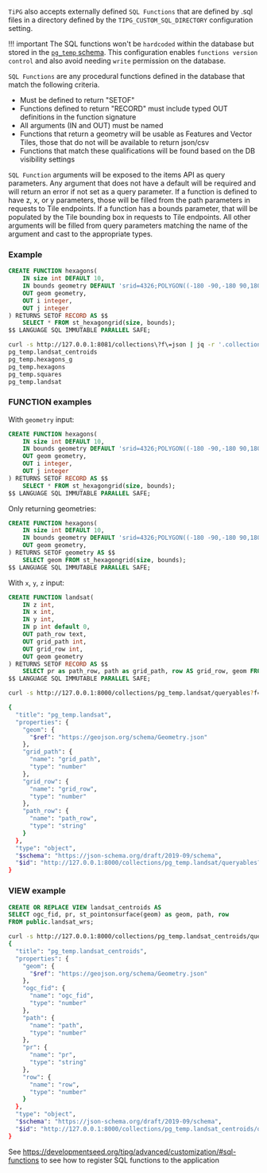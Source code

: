 

`TiPG` also accepts externally defined `SQL Functions` that are defined by .sql files in a directory defined by the `TIPG_CUSTOM_SQL_DIRECTORY` configuration setting.

!!! important
    The SQL functions won't be `hardcoded` within the database but stored in the [`pg_temp` schema](https://www.postgresql.org/docs/current/runtime-config-client.html). This configuration enables `functions version control` and also avoid needing `write` permission on the database.

`SQL Functions` are any procedural functions defined in the database that match the following criteria.
  - Must be defined to return "SETOF"
  - Functions defined to return "RECORD" must include typed OUT definitions in the function signature
  - All arguments (IN and OUT) must be named
  - Functions that return a geometry will be usable as Features and Vector Tiles, those that do not will be available to return json/csv
  - Functions that match these qualifications will be found based on the DB visibility settings

`SQL Function` arguments will be exposed to the items API as query parameters. Any argument that does not have a default will be required and will return an error if not set as a query parameter. If a function is defined to have z, x, or y parameters, those will be filled from the path parameters in requests to Tile endpoints. If a function has a bounds parameter, that will be populated by the Tile bounding box in requests to Tile endpoints. All other arguments will be filled from query parameters matching the name of the argument and cast to the appropriate types.


### Example
```SQL
CREATE FUNCTION hexagons(
    IN size int DEFAULT 10,
    IN bounds geometry DEFAULT 'srid=4326;POLYGON((-180 -90,-180 90,180 90,180 -90,-180 -90))'::geometry,
    OUT geom geometry,
    OUT i integer,
    OUT j integer
) RETURNS SETOF RECORD AS $$
    SELECT * FROM st_hexagongrid(size, bounds);
$$ LANGUAGE SQL IMMUTABLE PARALLEL SAFE;
```


```bash
curl -s http://127.0.0.1:8081/collections\?f\=json | jq -r '.collections[].id' | grep "pg_temp"
pg_temp.landsat_centroids
pg_temp.hexagons_g
pg_temp.hexagons
pg_temp.squares
pg_temp.landsat
```


### FUNCTION examples

With `geometry` input:

```SQL
CREATE FUNCTION hexagons(
    IN size int DEFAULT 10,
    IN bounds geometry DEFAULT 'srid=4326;POLYGON((-180 -90,-180 90,180 90,180 -90,-180 -90))'::geometry,
    OUT geom geometry,
    OUT i integer,
    OUT j integer
) RETURNS SETOF RECORD AS $$
    SELECT * FROM st_hexagongrid(size, bounds);
$$ LANGUAGE SQL IMMUTABLE PARALLEL SAFE;
```

Only returning geometries:

```sql
CREATE FUNCTION hexagons(
    IN size int DEFAULT 10,
    IN bounds geometry DEFAULT 'srid=4326;POLYGON((-180 -90,-180 90,180 90,180 -90,-180 -90))'::geometry,
    OUT geom geometry,
) RETURNS SETOF geometry AS $$
    SELECT geom FROM st_hexagongrid(size, bounds);
$$ LANGUAGE SQL IMMUTABLE PARALLEL SAFE;
```

With `x`, `y`, `z` input:

```sql
CREATE FUNCTION landsat(
    IN z int,
    IN x int,
    IN y int,
    IN p int default 0,
    OUT path_row text,
    OUT grid_path int,
    OUT grid_row int,
    OUT geom geometry
) RETURNS SETOF RECORD AS $$
    SELECT pr as path_row, path as grid_path, row AS grid_row, geom FROM public.landsat_wrs WHERE path = p AND ST_Intersects(geom, ST_Transform(ST_TileEnvelope(z, x, y), 4326));
$$ LANGUAGE SQL IMMUTABLE PARALLEL SAFE;
```

```bash
curl -s http://127.0.0.1:8000/collections/pg_temp.landsat/queryables?f=schemajson | jq

{
  "title": "pg_temp.landsat",
  "properties": {
    "geom": {
      "$ref": "https://geojson.org/schema/Geometry.json"
    },
    "grid_path": {
      "name": "grid_path",
      "type": "number"
    },
    "grid_row": {
      "name": "grid_row",
      "type": "number"
    },
    "path_row": {
      "name": "path_row",
      "type": "string"
    }
  },
  "type": "object",
  "$schema": "https://json-schema.org/draft/2019-09/schema",
  "$id": "http://127.0.0.1:8000/collections/pg_temp.landsat/queryables?f=schemajson"
}
```

### VIEW example

```sql
CREATE OR REPLACE VIEW landsat_centroids AS
SELECT ogc_fid, pr, st_pointonsurface(geom) as geom, path, row
FROM public.landsat_wrs;
```

```bash
curl -s http://127.0.0.1:8000/collections/pg_temp.landsat_centroids/queryables?f=schemajson | jq
{
  "title": "pg_temp.landsat_centroids",
  "properties": {
    "geom": {
      "$ref": "https://geojson.org/schema/Geometry.json"
    },
    "ogc_fid": {
      "name": "ogc_fid",
      "type": "number"
    },
    "path": {
      "name": "path",
      "type": "number"
    },
    "pr": {
      "name": "pr",
      "type": "string"
    },
    "row": {
      "name": "row",
      "type": "number"
    }
  },
  "type": "object",
  "$schema": "https://json-schema.org/draft/2019-09/schema",
  "$id": "http://127.0.0.1:8000/collections/pg_temp.landsat_centroids/queryables?f=schemajson"
}
```

See https://developmentseed.org/tipg/advanced/customization/#sql-functions to see how to register SQL functions to the application
